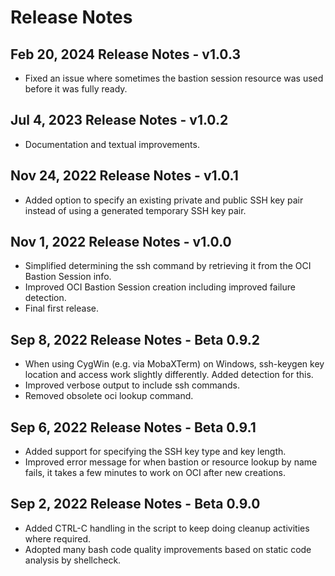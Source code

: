 # Release Notes

## Feb 20, 2024 Release Notes - v1.0.3

- Fixed an issue where sometimes the bastion session resource was used before it was fully ready.

## Jul 4, 2023 Release Notes - v1.0.2

- Documentation and textual improvements.

## Nov 24, 2022 Release Notes - v1.0.1

- Added option to specify an existing private and public SSH key pair instead of using a generated temporary SSH key pair.

## Nov 1, 2022 Release Notes - v1.0.0

- Simplified determining the ssh command by retrieving it from the OCI Bastion Session info.
- Improved OCI Bastion Session creation including improved failure detection.
- Final first release.

## Sep 8, 2022 Release Notes - Beta 0.9.2

- When using CygWin (e.g. via MobaXTerm) on Windows, ssh-keygen key location and access work slightly differently. Added detection for this.
- Improved verbose output to include ssh commands.
- Removed obsolete oci lookup command.

## Sep 6, 2022 Release Notes - Beta 0.9.1

- Added support for specifying the SSH key type and key length.
- Improved error message for when bastion or resource lookup by name fails, it takes a few minutes to work on OCI after new creations.

## Sep 2, 2022 Release Notes - Beta 0.9.0

- Added CTRL-C handling in the script to keep doing cleanup activities where required.
- Adopted many bash code quality improvements based on static code analysis by shellcheck.
